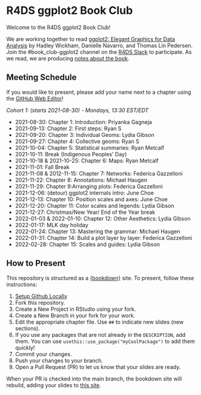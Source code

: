 # R4DS ggplot2 Book Club

Welcome to the R4DS ggplot2 Book Club!

We are working together to read [ggplot2: Elegant Graphics for Data Analysis](https://ggplot2-book.org/index.html) by Hadley Wickham, Danielle Navarro, and Thomas Lin Pedersen.
Join the #book_club-ggplot2 channel on the [R4DS Slack](https://r4ds.io/join) to participate.
As we read, we are producing [notes about the book](https://r4ds.github.io/bookclub-ggplot2/).

## Meeting Schedule

If you would like to present, please add your name next to a chapter using the [GitHub Web Editor](https://youtu.be/d41oc2OMAuI)!

*Cohort 1: (starts 2021-08-30) - Mondays, 13:30 EST/EDT*

- 2021-08-30: Chapter 1: Introduction: Priyanka Gagneja
- 2021-09-13: Chapter 2: First steps: Ryan S
- 2021-09-20: Chapter 3: Individual Geoms: Lydia Gibson
- 2021-09-27: Chapter 4: Collective geoms: Ryan S
- 2021-10-04: Chapter 5: Statistical summaries: Ryan Metcalf
- 2021-10-11: Break (Indigenous Peoples' Day)
- 2021-10-18 & 2021-10-25: Chapter 6: Maps: Ryan Metcalf
- 2021-11-01: Fall Break
- 2021-11-08 & 2012-11-15: Chapter 7: Networks: Federica Gazzelloni
- 2021-11-22: Chapter 8: Annotations: Michael Haugen
- 2021-11-29: Chapter 9:Arranging plots: Federica Gazzelloni
- 2021-12-06: (detour) ggplot2 internals intro: June Choe
- 2021-12-13: Chapter 10: Position scales and axes: June Choe
- 2021-12-20: Chapter 11: Color scales and legends: Lydia Gibson
- 2021-12-27: Christmas/New Year/ End of the Year break
- 2022-01-03 & 2022-01-10: Chapter 12: Other Aesthetics: Lydia Gibson
- 2022-01-17: MLK day holiday
- 2022-01-24: Chapter 13: Mastering the grammar: Michael Haugen
- 2022-01-31: Chapter 14: Build a plot layer by layer: Federica Gazzelloni
- 2022-02-28: Chapter 15: Scales and guides: Lydia Gibson

## How to Present

This repository is structured as a [{bookdown}](https://CRAN.R-project.org/package=bookdown) site.
To present, follow these instructions:

1. [Setup Github Locally](https://www.youtube.com/watch?v=hNUNPkoledI)
2. Fork this repository.
3. Create a New Project in RStudio using your fork.
4. Create a New Branch in your fork for your work.
5. Edit the appropriate chapter file. Use `##` to indicate new slides (new sections).
6. If you use any packages that are not already in the `DESCRIPTION`, add them. You can use `usethis::use_package("myCoolPackage")` to add them quickly!
7. Commit your changes.
8. Push your changes to your branch.
9. Open a Pull Request (PR) to let us know that your slides are ready.

When your PR is checked into the main branch, the bookdown site will rebuild, adding your slides to [this site](https://r4ds.github.io/bookclub-URL/).

